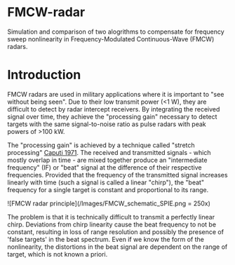 # FMCW-radar
Simulation and comparison of two alogrithms to compensate for frequency sweep nonlinearity in Frequency-Modulated Continuous-Wave (FMCW) radars.

# Introduction
FMCW radars are used in military applications where it is important to "see without being seen". Due to their low transmit power (<1 W), they are difficult to detect by radar intercept receivers. By integrating the received signal over time, they achieve the  "processing gain" necessary to detect targets with the same signal-to-noise ratio as pulse radars with peak powers of >100 kW.

The "processing gain" is achieved by a technique called "stretch processing" [Caputi 1971](http://ieeexplore.ieee.org/xpls/abs_all.jsp?arnumber=4103696). The received and transmitted signals - which mostly overlap in time - are mixed together produce an "intermediate frequency" (IF) or "beat" signal at the difference of their respective frequencies. Provided that the frequency of the transmitted signal increases linearly with time (such a signal is called a linear "chirp"), the "beat" frequency for a single target is constant and proportional to its range.

![FMCW radar principle](/Images/FMCW_schematic_SPIE.png = 250x)

The problem is that it is technically difficult to transmit a perfectly linear chirp. Deviations from chirp linearity cause the beat frequency to not be constant, resulting in loss of range resolution and possibly the presence of 'false targets' in the beat spectrum. Even if we know the form of the nonlinearity, the distortions in the beat signal are dependent on the range of target, which is not known a priori.

